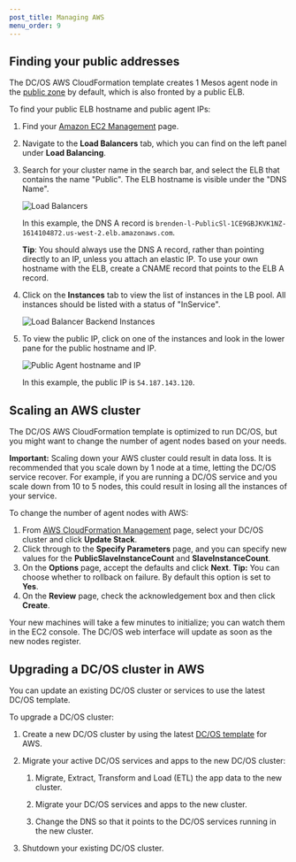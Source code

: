 ```yaml
---
post_title: Managing AWS
menu_order: 9
---
```

<!-- This source repo for this topic is https://github.com/dcos/dcos-docs -->
## Finding your public addresses

The DC/OS AWS CloudFormation template creates 1 Mesos agent node
in the [public zone][1] by default, which is also fronted by a public ELB.

To find your public ELB hostname and public agent IPs:

1.  Find your
    [Amazon EC2 Management](https://console.aws.amazon.com/ec2/home) page.

2.  Navigate to the **Load Balancers** tab, which you can find on the left
    panel under **Load Balancing**.

3.  Search for your cluster name in the search bar, and select the ELB that
    contains the name "Public". The ELB hostname is visible under the "DNS Name".

    ![Load Balancers](../img/aws-load-balancers.png)

    In this example, the DNS A record is
    `brenden-l-PublicSl-1CE9GBJKVK1NZ-1614104872.us-west-2.elb.amazonaws.com`.

    **Tip**: You should always use the DNS A record, rather than pointing directly
    to an IP, unless you attach an elastic IP. To use your own hostname with
    the ELB, create a CNAME record that points to the ELB A record.

4.  Click on the **Instances** tab to view the list of instances in the LB pool.
    All instances should be listed with a status of "InService".

    ![Load Balancer Backend Instances](../img/aws-load-balancer-instances.png)


5.  To view the public IP, click on one of the instances and look in the lower
    pane for the public hostname and IP.

    ![Public Agent hostname and IP](../img/aws-public-agent.png)

    In this example, the public IP is `54.187.143.120`.

## Scaling an AWS cluster

The DC/OS AWS CloudFormation template is optimized to run DC/OS, but you might want to change the number of agent nodes based on your needs.

**Important:** Scaling down your AWS cluster could result in data loss. It is recommended that you scale down by 1 node at a time, letting the DC/OS service recover. For example, if you are running a DC/OS service and you scale down from 10 to 5 nodes, this could result in losing all the instances of your service.

To change the number of agent nodes with AWS:

1.  From [AWS CloudFormation Management][3] page, select your DC/OS cluster and click **Update Stack**.
2.  Click through to the **Specify Parameters** page, and you can specify new values for the **PublicSlaveInstanceCount** and **SlaveInstanceCount**.
3.  On the **Options** page, accept the defaults and click **Next**. **Tip:** You can choose whether to rollback on failure. By default this option is set to **Yes**.
4.  On the **Review** page, check the acknowledgement box and then click **Create**.

Your new machines will take a few minutes to initialize; you can watch them in the EC2 console. The DC/OS web interface will update as soon as the new nodes register.

## Upgrading a DC/OS cluster in AWS

You can update an existing DC/OS cluster or services to use the latest DC/OS template.

To upgrade a DC/OS cluster:

1.  Create a new DC/OS cluster by using the latest [DC/OS template][2] for AWS.

2.  Migrate your active DC/OS services and apps to the new DC/OS cluster:

    1.  Migrate, Extract, Transform and Load (ETL) the app data to the new cluster.

    2.  Migrate your DC/OS services and apps to the new cluster.

    3.  Change the DNS so that it points to the DC/OS services running in the new cluster.

3.  Shutdown your existing DC/OS cluster.

 [1]: /docs/1.7/overview/security/
 [2]: /docs/latest/administration/installing/cloud/aws/
 [3]: https://console.aws.amazon.com/cloudformation/home
